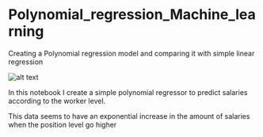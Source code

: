 # Polynomial_regression_Machine_learning
Creating a Polynomial regression model and comparing it with simple linear regression

![alt text](https://user-images.githubusercontent.com/40801686/54105794-6b124d00-43d4-11e9-94d5-40d652e52c4c.jpg)

In this notebook I create a simple polynomial regressor to predict salaries according to the worker level.

This data seems to have an exponential increase in the amount of salaries when the position level go higher

